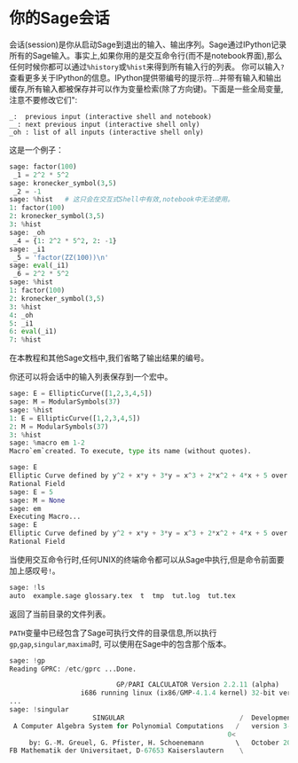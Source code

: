 # 你的Sage会话


会话(session)是你从启动Sage到退出的输入、输出序列。Sage通过IPython记录所有的Sage输入。事实上,如果你用的是交互命令行(而不是notebook界面),那么任何时候你都可以通过`%history`或`%hist`来得到所有输入行的列表。 你可以输入`?`查看更多关于IPython的信息。IPython提供带编号的提示符...并带有输入和输出缓存,所有输入都被保存并可以作为变量检索(除了方向键)。下面是一些全局变量,注意不要修改它们":
```
_:  previous input (interactive shell and notebook)
__: next previous input (interactive shell only)
_oh : list of all inputs (interactive shell only)
```
这是一个例子：
```py
sage: factor(100)
 _1 = 2^2 * 5^2
sage: kronecker_symbol(3,5)
 _2 = -1
sage: %hist   # 这只会在交互式Shell中有效,notebook中无法使用。
1: factor(100)
2: kronecker_symbol(3,5)
3: %hist
sage: _oh
 _4 = {1: 2^2 * 5^2, 2: -1}
sage: _i1
 _5 = 'factor(ZZ(100))\n'
sage: eval(_i1)
 _6 = 2^2 * 5^2
sage: %hist
1: factor(100)
2: kronecker_symbol(3,5)
3: %hist
4: _oh
5: _i1
6: eval(_i1)
7: %hist
```


在本教程和其他Sage文档中,我们省略了输出结果的编号。

你还可以将会话中的输入列表保存到一个宏中。
```py
sage: E = EllipticCurve([1,2,3,4,5])
sage: M = ModularSymbols(37)
sage: %hist
1: E = EllipticCurve([1,2,3,4,5])
2: M = ModularSymbols(37)
3: %hist
sage: %macro em 1-2
Macro`em`created. To execute, type its name (without quotes).
```

```py
sage: E
Elliptic Curve defined by y^2 + x*y + 3*y = x^3 + 2*x^2 + 4*x + 5 over 
Rational Field
sage: E = 5
sage: M = None
sage: em
Executing Macro...
sage: E
Elliptic Curve defined by y^2 + x*y + 3*y = x^3 + 2*x^2 + 4*x + 5 over 
Rational Field
```


当使用交互命令行时,任何UNIX的终端命令都可以从Sage中执行,但是命令前面要加上感叹号`!`。
```py
sage: !ls
auto  example.sage glossary.tex  t  tmp  tut.log  tut.tex
```

返回了当前目录的文件列表。

`PATH`变量中已经包含了Sage可执行文件的目录信息,所以执行`gp`,`gap`,`singular`,`maxima`时, 可以使用在Sage中的包含那个版本。
```py
sage: !gp
Reading GPRC: /etc/gprc ...Done.

                           GP/PARI CALCULATOR Version 2.2.11 (alpha)
                  i686 running linux (ix86/GMP-4.1.4 kernel) 32-bit version
...
sage: !singular
                     SINGULAR                             /  Development
 A Computer Algebra System for Polynomial Computations   /   version 3-0-1
                                                       0<
     by: G.-M. Greuel, G. Pfister, H. Schoenemann        \   October 2005
FB Mathematik der Universitaet, D-67653 Kaiserslautern    \
```